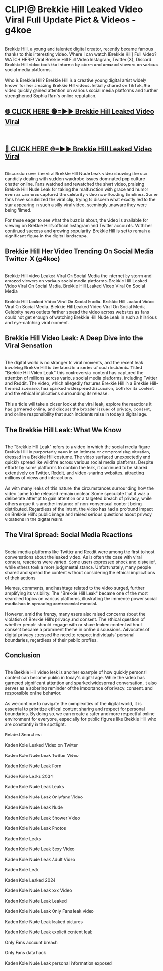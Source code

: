 # CLIP!@ Brekkie Hill Leaked Video Viral Full Update Pict & Videos - g4koe
<br>
Brekkie Hill, a young and talented digital creator, recently became famous thanks to this interesting video. Where i can watch [Brekkie Hill] Full Video? WATCH HERE! Viral Brekkie Hill Full Video Instagram, Twitter (X), Discord. Brekkie Hill video took the internet by storm and amazed viewers on various social media platforms.
<br><br>
Who is Brekkie Hill? Brekkie Hill is a creative young digital artist widely known for her amazing Brekkie Hill videos. Initially shared on TikTok, the video quickly gained attention on various social media platforms and further strengthened Sophia Rain's online reputation.
<br>
<h2><a href="https://bestclip.site?title=Brekkie_Hill">🌐 CLICK HERE 🟢=►► Brekkie Hill Leaked Video Viral</a></h2>
<br>
<h2><a href="https://bestclip.site?title=Brekkie_Hill">🔴 CLICK HERE 🌐=►► Brekkie Hill Leaked Video Viral</a></h2>
<br>
Discussion over the viral Brekkie Hill Nude Leak video showing the star candidly dealing with sudden wardrobe issues dominated pop culture chatter online. Fans watched and rewatched the short video, praising Brekkie Hill Nude Leak for taking the malfunction with grace and humor even as cameras captured the celebrity video now flooding timelines. Some fans have scrutinized the viral clip, trying to discern what exactly led to the star appearing in such a silly viral video, seemingly unaware they were being filmed.
<br><br>
For those eager to see what the buzz is about, the video is available for viewing on Brekkie Hill’s official Instagram and Twitter accounts. With her continued success and growing popularity, Brekkie Hill is set to remain a significant figure in the digital landscape.
<br>
<h2>Brekkie Hill Her Video Trending On Social Media Twitter-X (g4koe)</h2>
<br>
Brekkie Hill video Leaked Viral On Social Media the internet by storm and amazed viewers on various social media platforms. Brekkie Hill Leaked Video Viral On Social Media. Brekkie Hill Leaked Video Viral On Social Media.
<br><br>
Brekkie Hill Leaked Video Viral On Social Media. Brekkie Hill Leaked Video Viral On Social Media. Brekkie Hill Leaked Video Viral On Social Media. Celebrity news outlets further spread the video across websites as fans could not get enough of watching Brekkie Hill Nude Leak in such a hilarious and eye-catching viral moment.
<br>
<h2>Brekkie Hill Video Leak: A Deep Dive into the Viral Sensation</h2>
<br>
The digital world is no stranger to viral moments, and the recent leak involving Brekkie Hill is the latest in a series of such incidents. Titled "Brekkie Hill Video Leak," this controversial content has captured the attention of millions across various social media platforms, including Twitter and Reddit. The video, which allegedly features Brekkie Hill in a Brekkie Hill-themed scenario, has sparked widespread discussion, both for its content and the ethical implications surrounding its release.
<br><br>
This article will take a closer look at the viral leak, explore the reactions it has garnered online, and discuss the broader issues of privacy, consent, and online responsibility that such incidents raise in today’s digital age.
<br>
<h2>The Brekkie Hill Leak: What We Know</h2>
<br>
The "Brekkie Hill Leak" refers to a video in which the social media figure Brekkie Hill is purportedly seen in an intimate or compromising situation, dressed in a Brekkie Hill costume. The video surfaced unexpectedly and quickly spread like wildfire across various social media platforms. Despite efforts by some platforms to contain the leak, it continued to be shared extensively on Twitter, Reddit, and video-sharing websites, attracting millions of views and interactions.
<br><br>
As with many leaks of this nature, the circumstances surrounding how the video came to be released remain unclear. Some speculate that it was a deliberate attempt to gain attention or a targeted breach of privacy, while others argue it is another instance of non-consensual content being distributed. Regardless of the intent, the video has had a profound impact on Brekkie Hill's public image and raised serious questions about privacy violations in the digital realm.
<br>
<h2>The Viral Spread: Social Media Reactions</h2>
<br>
Social media platforms like Twitter and Reddit were among the first to host conversations about the leaked video. As is often the case with viral content, reactions were varied. Some users expressed shock and disbelief, while others took a more judgmental stance. Unfortunately, many people shared and spread the content without considering the ethical implications of their actions.
<br><br>
Memes, comments, and hashtags related to the video surged, further amplifying its visibility. The "Brekkie Hill Leak" became one of the most searched topics on various platforms, illustrating the immense power social media has in spreading controversial material.
<br><br>
However, amid the frenzy, many users also raised concerns about the violation of Brekkie Hill’s privacy and consent. The ethical question of whether people should engage with or share leaked content without consent became a prominent theme in online discussions. Advocates of digital privacy stressed the need to respect individuals' personal boundaries, regardless of their public profiles.
<br>
<h2>Conclusion</h2>
<br>
The Brekkie Hill video leak is another example of how quickly personal content can become public in today's digital age. While the video has garnered significant attention and sparked widespread conversation, it also serves as a sobering reminder of the importance of privacy, consent, and responsible online behavior.
<br><br>
As we continue to navigate the complexities of the digital world, it is essential to prioritize ethical content sharing and respect for personal boundaries. By doing so, we can create a safer and more respectful online environment for everyone, especially for public figures like Brekkie Hill who are constantly in the spotlight.
<br><br>
Related Searches :
<br><br>
Kaden Kole Leaked Video on Twitter
<br><br>
Kaden Kole Nude Leak Twitter Video
<br><br>
Kaden Kole Nude Leak Porn
<br><br>
Kaden Kole Leaks 2024
<br><br>
Kaden Kole Nude Leak Leaks
<br><br>
Kaden Kole Nude Leak Onlyfans Video
<br><br>
Kaden Kole Nude Leak Nude
<br><br>
Kaden Kole Nude Leak Shower Video
<br><br>
Kaden Kole Nude Leak Photos
<br><br>
Kaden Kole Leaks
<br><br>
Kaden Kole Nude Leak Sexy Video
<br><br>
Kaden Kole Nude Leak Adult Video
<br><br>
Kaden Kole Leak
<br><br>
Kaden Kole Leaked 2024
<br><br>
Kaden Kole Nude Leak xxx Video
<br><br>
Kaden Kole Nude Leak Leaked
<br><br>
Kaden Kole Nude Leak Only Fans leak video
<br><br>
Kaden Kole Nude Leak leaked pictures
<br><br>
Kaden Kole Nude Leak explicit content leak
<br><br>
Only Fans account breach
<br><br>
Only Fans data hack
<br><br>
Kaden Kole Nude Leak personal information exposed